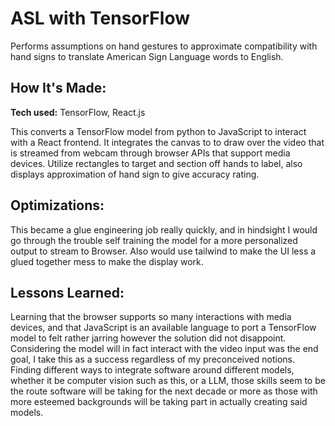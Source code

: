 # ASL with TensorFlow
Performs assumptions on hand gestures to approximate compatibility with hand signs to translate American Sign Language words to English.

## How It's Made:

**Tech used:** TensorFlow, React.js 

This converts a TensorFlow model from python to JavaScript to interact with a React frontend. It integrates the canvas to to draw over the video that is streamed from webcam through browser APIs that support media devices. Utilize rectangles to target and section off hands to label, also displays approximation of hand sign to give accuracy rating. 

## Optimizations:

This became a glue engineering job really quickly, and in hindsight I would go through the trouble self training the model for a more personalized output to stream to Browser. Also would use tailwind to make the UI less a glued together mess to make the display work.

## Lessons Learned:

Learning that the browser supports so many interactions with media devices, and that JavaScript is an available language to port a TensorFlow model to felt rather jarring however the solution did not disappoint. Considering the model will in fact interact with the video input was the end goal, I take this as a success regardless of my preconceived notions. Finding different ways to integrate software around different models, whether it be computer vision such as this, or a LLM, those skills seem to be the route software will be taking for the next decade or more as those with more esteemed backgrounds will be taking part in actually creating said models.
